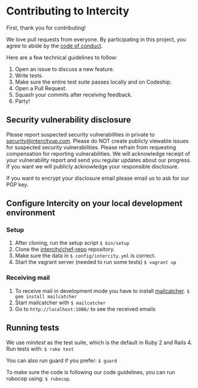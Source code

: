 # Contributing to Intercity

First, thank you for contributing!

We love pull requests from everyone. By participating in this project,
you agree to abide by the [code of conduct](CODE_OF_CONDUCT.md).

Here are a few technical guidelines to follow:

1. Open an issue to discuss a new feature.
2. Write tests.
3. Make sure the entire test suite passes locally and on Codeship.
4. Open a Pull Request.
5. Squash your commits after receiving feedback.
6. Party!

## Security vulnerability disclosure

Please report suspected security vulnerabilities in private to security@intercityup.com.
Please do NOT create publicly viewable issues for suspected security vulnerabilities.
Please refrain from requesting compensation for reporting vulnerabilities.
We will acknowledge receipt of your vulnerability report and send you regular updates
about our progress. If you want we will publicly acknowledge your responsible disclosure.

If you want to encrypt your disclosure email please email us to ask for our PGP key.

## Configure Intercity on your local development environment

### Setup

1. After cloning, run the setup script
   `$ bin/setup`
2. Clone the [intercity/chef-repo](https://github.com/intercity/chef-repo) repository.
3. Make sure the data in `$ config/intercity.yml` is correct.
4. Start the vagrant server (needed to run some tests)
   `$ vagrant up`

### Receiving mail

1. To receive mail in development mode you have to install
[mailcatcher](http://mailcatcher.me). `$ gem install mailcatcher`
2. Start mailcatcher with `$ mailcatcher`
3. Go to `http://localhost:1080/` to see the received emails

## Running tests

We use *minitest* as the test suite, which is the default in Ruby 2 and Rails 4.
Run tests with: `$ rake test`

You can also run guard if you prefer: `$ guard`

To make sure the code is following our code guidelines, you can run rubocop
using: `$ rubocop`.

